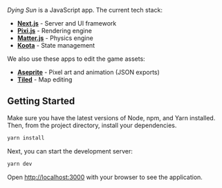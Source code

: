 _Dying Sun_ is a JavaScript app. The current tech stack:
* [**Next.js**](https://nextjs.org/) - Server and UI framework
* [**Pixi.js**](https://pixijs.com/) - Rendering engine
* [**Matter.js**](https://brm.io/matter-js/) - Physics engine
* [**Koota**](https://github.com/pmndrs/koota) - State management

We also use these apps to edit the game assets:
* [**Aseprite**](https://aseprite.org/) - Pixel art and animation (JSON exports)
* [**Tiled**](https://mapeditor.org/) - Map editing

## Getting Started

Make sure you have the latest versions of Node, npm, and Yarn installed. Then, from the project directory, install your dependencies.

```bash
yarn install
```

Next, you can start the development server:

```bash
yarn dev
```

Open [http://localhost:3000](http://localhost:3000) with your browser to see the application.
